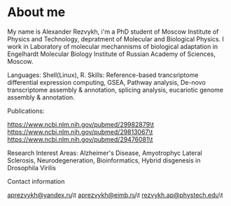 # About me
My name is Alexander Rezvykh, i'm a PhD student of Moscow Institute of Physics and Technology, depratment of Molecular and Biological 
Physics. I work in Laboratory of molecular mechannisms of biological adaptation in Engelhardt Molecular Biology Institute of Russian 
Academy of Sciences, Moscow. 

Languages: Shell(Linux), R.
Skills: Reference-based trancsriptome differential expression computing, GSEA, Pathway analysis, De-novo transcriptome assembly & annotation, splicing analysis, eucariotic genome assembly & annotation.

Publications:

https://www.ncbi.nlm.nih.gov/pubmed/29982879\t
https://www.ncbi.nlm.nih.gov/pubmed/29813067\t
https://www.ncbi.nlm.nih.gov/pubmed/29476081\t


Research Interest Areas: Alzheimer's Disease, Amyotrophyc Lateral Sclerosis, Neurodegeneration, Bioinformatics, Hybrid disgenesis in
Drosophila Virilis

Contact information

aprezvykh@yandex.ru\t
aprezvykh@eimb.ru\t
rezvykh.ap@phystech.edu\t

